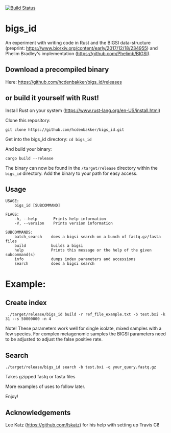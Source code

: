 [![Build Status](https://travis-ci.org/hcdenbakker/bigs_id.svg?branch=master)](https://travis-ci.org/hcdenbakker/bigs_id)

# bigs_id

An experiment with writing code in Rust and the BIGSI data-structure (preprint: https://www.biorxiv.org/content/early/2017/12/18/234955) and Phelim Bradley's implementation (https://github.com/Phelimb/BIGSI).

## Download a precompiled binary
Here: https://github.com/hcdenbakker/bigs_id/releases

## or build it yourself with Rust!

Install Rust on your system (https://www.rust-lang.org/en-US/install.html)

Clone this repository:

```git clone https://github.com/hcdenbakker/bigs_id.git```

Get into the bigs_id directory:
```cd bigs_id```

And build your binary:

```cargo build --release```

The binary can now be found in the `/target/release` directory within the `bigs_id` directory. Add the binary to your path for easy access.

## Usage
```
USAGE:
    bigs_id [SUBCOMMAND]

FLAGS:
    -h, --help       Prints help information
    -V, --version    Prints version information

SUBCOMMANDS:
    batch_search    does a bigsi search on a bunch of fastq.gz/fasta files
    build           builds a bigsi
    help            Prints this message or the help of the given subcommand(s)
    info            dumps index parameters and accessions
    search          does a bigsi search
```

# Example:

## Create index

``` ./target/release/bigs_id build -r ref_file_example.txt -b test.bxi -k 31 --s 50000000 -n 4```

Note! These parameters work well for single isolate, mixed samples with a few species. For complex metagenomic samples the BIGSI parameters need to be adjusted to adjust the false positive rate.

## Search

``` ./target/release/bigs_id search -b test.bxi -q your_query.fastq.gz ```

Takes gzipped fastq or fasta files

More examples of uses to follow later.

Enjoy!

## Acknowledgements
Lee Katz (https://github.com/lskatz) for his help with setting up Travis CI! 
